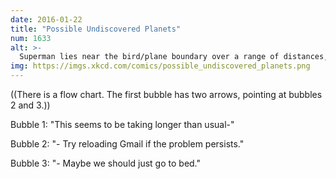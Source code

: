 ```yaml
---
date: 2016-01-22
title: "Possible Undiscovered Planets"
num: 1633
alt: >-
  Superman lies near the bird/plane boundary over a range of distances, which explains the confusion.
img: https://imgs.xkcd.com/comics/possible_undiscovered_planets.png
---
```

((There is a flow chart. The first bubble has two arrows, pointing at bubbles 2 and 3.))

Bubble 1: "This seems to be taking longer than usual-"

Bubble 2: "- Try reloading Gmail if the problem persists."

Bubble 3: "- Maybe we should just go to bed."

